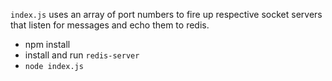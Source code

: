 `index.js` uses an array of port numbers to fire up respective socket servers that listen for messages and echo them to redis.

* npm install
* install and run `redis-server`
* `node index.js`
